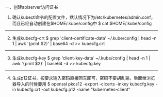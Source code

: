 一、创建apiserver访问证书
1. 确认kubectl命令的配置文件，默认情况下为/etc/kubernetes/admin.conf，而且已经自动创建在$HOME/.kube/config中
$ cat $HOME/.kube/config
--- -------------------------------------------------------------------------------------

2. 生成kubecfg-crt
$ grep 'client-certificate-data' ~/.kube/config | head -n 1 | awk '{print $2}' | base64 -d >> kubecfg.crt
--- -------------------------------------------------------------------------------------

3. 生成kubecfg-key
$ grep 'client-key-data' ~/.kube/config | head -n 1 | awk '{print $2}' | base64 -d >> kubecfg.key
--- -------------------------------------------------------------------------------------

4. 生成p12证书，按要求输入密码直接回车即可，密码不要胡乱输，后面给浏览器导入的时候要用
$ openssl pkcs12 -export -clcerts -inkey kubecfg.key -in kubecfg.crt -out kubecfg.p12 -name "kubernetes-client"